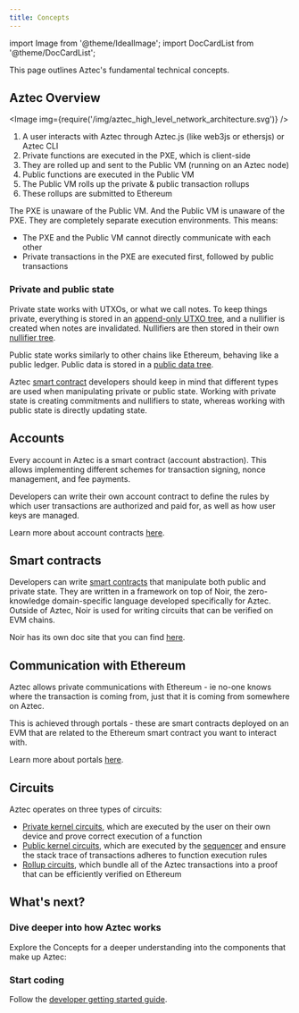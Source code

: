 ```yaml
---
title: Concepts
---
```


import Image from '@theme/IdealImage';
import DocCardList from '@theme/DocCardList';

This page outlines Aztec's fundamental technical concepts.

## Aztec Overview

<Image img={require('/img/aztec_high_level_network_architecture.svg')} />

1. A user interacts with Aztec through Aztec.js (like web3js or ethersjs) or Aztec CLI
2. Private functions are executed in the PXE, which is client-side
3. They are rolled up and sent to the Public VM (running on an Aztec node)
4. Public functions are executed in the Public VM
5. The Public VM rolls up the private & public transaction rollups
6. These rollups are submitted to Ethereum

The PXE is unaware of the Public VM. And the Public VM is unaware of the PXE. They are completely separate execution environments. This means:

- The PXE and the Public VM cannot directly communicate with each other
- Private transactions in the PXE are executed first, followed by public transactions

### Private and public state

Private state works with UTXOs, or what we call notes. To keep things private, everything is stored in an [append-only UTXO tree](/aztec/aztec/concepts/storage/trees/index.md#note-hash-tree), and a nullifier is created when notes are invalidated. Nullifiers are then stored in their own [nullifier tree](/aztec/aztec/concepts/storage/trees/indexed_merkle_tree.mdx#primer-on-nullifier-trees).

Public state works similarly to other chains like Ethereum, behaving like a public ledger. Public data is stored in a [public data tree](/aztec/aztec/concepts/storage/trees/index.md#public-state-tree).

Aztec [smart contract](/aztec/aztec/concepts/smart_contracts/index.md) developers should keep in mind that different types are used when manipulating private or public state. Working with private state is creating commitments and nullifiers to state, whereas working with public state is directly updating state.

## Accounts

Every account in Aztec is a smart contract (account abstraction). This allows implementing different schemes for transaction signing, nonce management, and fee payments.

Developers can write their own account contract to define the rules by which user transactions are authorized and paid for, as well as how user keys are managed.

Learn more about account contracts [here](/aztec/aztec/concepts/index.md).

## Smart contracts

Developers can write [smart contracts](/aztec/aztec/concepts/smart_contracts/index.md) that manipulate both public and private state. They are written in a framework on top of Noir, the zero-knowledge domain-specific language developed specifically for Aztec. Outside of Aztec, Noir is used for writing circuits that can be verified on EVM chains.

Noir has its own doc site that you can find [here](https://noir-lang.org).

## Communication with Ethereum

Aztec allows private communications with Ethereum - ie no-one knows where the transaction is coming from, just that it is coming from somewhere on Aztec.

This is achieved through portals - these are smart contracts deployed on an EVM that are related to the Ethereum smart contract you want to interact with.

Learn more about portals [here](/protocol-specs/l1-smart-contracts/index.md).

## Circuits

Aztec operates on three types of circuits:

- [Private kernel circuits](/aztec/aztec/concepts/circuits/kernels/private_kernel.md), which are executed by the user on their own device and prove correct execution of a function
- [Public kernel circuits](./circuits/kernels/public_kernel.md), which are executed by the [sequencer](/aztec/aztec/concepts/nodes_clients/sequencer) and ensure the stack trace of transactions adheres to function execution rules
- [Rollup circuits](/aztec/aztec/concepts/circuits), which bundle all of the Aztec transactions into a proof that can be efficiently verified on Ethereum

## What's next?

### Dive deeper into how Aztec works

Explore the Concepts for a deeper understanding into the components that make up Aztec:

<DocCardList />

### Start coding

Follow the [developer getting started guide](/getting_started/getting_started).
